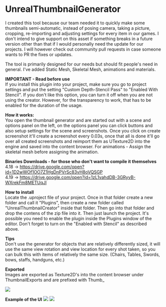 # UnrealThumbnailGenerator

I created this tool because our team needed it to quickly make some thumbnails semi-automatic, instead of posing camera, taking a picture, cropping, re-importing and adjusting settings for every item in our games. I don't intend to give support on this asset if something breaks in a future version other than that if I would personally need the update for our projects. I will however check out community pull requests in case someone wants to PR the fixes or updates.

The tool is primarily designed for our needs but should fit people's need in general. I've added Static Mesh, Skeletal Mesh, animations and materials.

**IMPORTANT - Read before use**  
If you install this plugin into your project, make sure you go to project settings and put the setting "Custom Depth-Stencil Pass" to "Enabled With Stencil". If you don't like this option, you can turn it off when you are not using the creator. However, for the transparency to work, that has to be enabled for the duration of the usage.

**How it works:**  
You open the thumbnail generator and are started out with a scene and options panel on the left, on the options panel you can click buttons and also setup settings for the scene and screenshots.
Once you click on create screenshot it'll create a screenshot every 0.03s, once that all is done it'll go over all created screenshots and reimport them as UTexture2D into the engine and saved into the content browser.
For animations - Assign the skeletal mesh before assigning the animation.

**Binaries Downloads - for those who don't want to compile it themselves**  
4.18 -> https://drive.google.com/open?id=1D2wWOf1OO7Z1HgDnPVrSc83vH8oVQSGP  
4.19 -> https://drive.google.com/open?id=1zL1vahdDB-3GRyvB-WXrekFm8METUqJl

**How to install**  
Locate the .uproject file of your project. Once in that folder create a new folder and call it "Plugins", then create a new folder called "UnrealThumbnailCreator" inside that folder. Then go into that folder and drop the contens of the zip file into it. Then just launch the project. It's possible you need to enable the plugin inside the Plugins window of the editor. Don't forget to turn on the "Enabled with Stencil" as described above.

**Tips**    
Don't use the generator for objects that are relatively differently sized, it will use the same view rotation and view location for every shot taken, so you can bulk this with items of relatively the same size. (Chairs, Tables, Swords, bows, staffs, handguns, etc.)

**Exported**  
Images are exported as Texture2D's into the content browser under ThumbnailExports and are prefixed with Thumb_

![](https://i.imgur.com/q82lJjJ.png)

**Example of the UI**
![](https://i.imgur.com/zraPCAR.png)
![](https://i.imgur.com/NCVYqtw.png)
